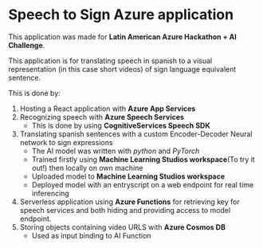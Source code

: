 # Speech to Sign Azure application

This application was made for **Latin American Azure Hackathon + AI Challenge**.

This application is for translating speech in spanish to a visual representation (in this case short videos) of sign language equivalent sentence.

This is done by:

1. Hosting a React application with **Azure App Services**
2. Recognizing speech with **Azure Speech Services**
    - This is done by using **CognitiveServices Speech SDK**
3. Translating spanish sentences with a custom Encoder-Decoder Neural network to sign expressions
    - The AI model was written with *python* and *PyTorch*
    - Trained firstly using **Machine Learning Studios workspace**(To try it out!) then locally on own machine
    - Uploaded model to **Machine Learning Studios workspace**
    - Deployed model with an entryscript on a web endpoint for real time inferencing
4. Serverless application using **Azure Functions** for retrieving key for speech services and both hiding and providing access to model endpoint.
5. Storing objects containing video URLS with **Azure Cosmos DB**
    - Used as input binding to AI Function

